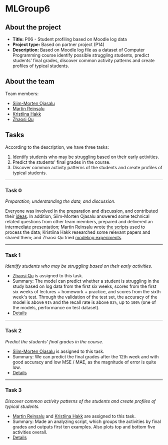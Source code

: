 # MLGroup6

## About the project

- **Title:** P06 - Student profiling based on Moodle log data
- **Project type:** Based on partner project (P14)
- **Description:** Based on Moodle log file as a dataset of Computer Programming course identify possible struggling students, predict students' final grades, discover common activity patterns and create profiles of typical students.

## About the team

Team members:

- [Siim-Morten Ojasalu](https://github.com/OjasaluS)
- [Martin Reinsalu](https://github.com/MartinUT)
- [Kristiina Hakk](https://github.com/kristiina-h)
- [Zhaosi Qu](https://github.com/chaosrun)

## Tasks

According to the description, we have three tasks:

1. Identify students who may be struggling based on their early activities.
2. Predict the students' final grades in the course.
3. Discover common activity patterns of the students and create profiles
of typical students.

---

### Task 0

*Preparation, understanding the data, and discussion.*

Everyone was involved in the preparation and discussion, and contributed their [ideas](./task_0/ideas). In addition, Siim-Morten Ojasalu answered some technical related questions from other team members, prepared and delivered an intermediate presentation; Martin Reinsalu wrote [the scripts](./task_0/preprocessing) used to process the data; Kristiina Hakk researched some relevant papers and shared them; and Zhaosi Qu tried [modeling experiments](./task_0/first_try).

---

### Task 1

*Identify students who may be struggling based on their early activities.*

- [Zhaosi Qu](https://github.com/chaosrun) is assigned to this task.
- Summary: The model can predict whether a student is struggling in the study based on log data from the first six weeks, scores from the first six weeks of lectures + homework + practice, and scores from the sixth week's test. Through the validation of the test set, the accuracy of the model is above `91%` and the recall rate is above `83%`, up to `100%` (one of the models, performance on test dataset).
- [Details](./task_1)

---

### Task 2

*Predict the students' final grades in the course.*

- [Siim-Morten Ojasalu](https://github.com/OjasaluS) is assigned to this task.
- Summary: We can predict the final grades after the 12th week and with good accuracy and low MSE / MAE, as the magnitude of error is quite low.
- [Details](./task_2)

---

### Task 3

*Discover common activity patterns of the students and create profiles of typical students.*

- [Martin Reinsalu](https://github.com/MartinUT) and [Kristiina Hakk](https://github.com/kristiina-h) are assigned to this task.
- Summary: Made an analyzing script, which groups the activities by final grades and outputs first ten examples. Also plots top and bottom five activities overall. 
- [Details](./task_3)
